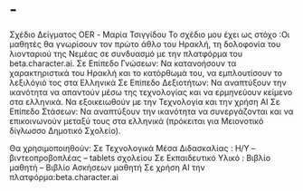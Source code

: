 # -
Σχέδιο Δείγματος OER - Μαρία Τσιγγίδου
Το σχέδιο μου έχει ως στόχο :Οι μαθητές θα γνωρίσουν τον πρώτο άθλο του Ηρακλή, τη δολοφονία του λιονταριού της Νεμέας σε συνδυασμό με την πλατφόρμα του beta.character.ai.
Σε	Επίπεδο Γνώσεων: Να κατανοήσουν τα χαρακτηριστικά του Ηρακλή και το κατόρθωμά του, να εμπλουτίσουν το λεξιλόγιό τος στα Ελληνικά
Σε	Επίπεδο Δεξιοτήτων: Να αναπτύξουν την ικανότητα να απαντούν μέσω της τεχνολογίας και να ερμηνεύουν κείμενο στα ελληνικά. Να εξοικειωθούν με την Τεχνολογία και την χρήση AI
Σε	Επίπεδο Στάσεων: Να αναπτύξουν την ικανότητα να συνεργάζονται και  να επικοινωνούν μεταξύ τους στα ελληνικά (πρόκειται για Μειονοτικό δίγλωσσο Δημοτικό Σχολείο).

Θα χρησιμοποιηθούν:
Σε	Τεχνολογικά Μέσα Διδασκαλίας : Η/Υ – βιντεοπροβοπλέας – tablets σχολείου
Σε	Εκπαιδευτικό Υλικό : Βιβλίο μαθητή – Βιβλίο  Ασκήσεων μαθητή
Σε χρήση AI την πλατφόρμα:beta.character.ai 
